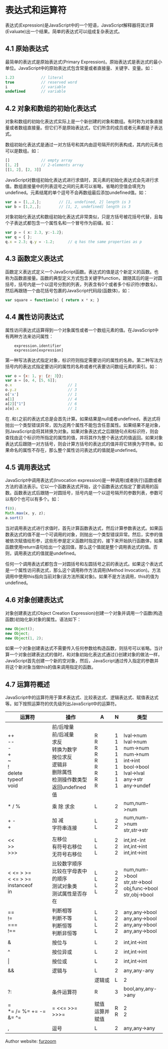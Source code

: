 # 表达式和运算符

表达式(Expression)是JavaScript中的一个短语，JavaScript解释器将其计算(Evaluate)出一个结果。简单的表达式可以组成复杂表达式。

## 4.1 原始表达式

最简单的表达式是原始表达式(Primary Expression)。原始表达式是表达式的最小单位。JavaScript中的原始表达式包含常量或者直接量、关键字、变量。如：

```javascript
1.23			// literal
true			// reserved word
i				// variable
undefined		// variable
```

## 4.2 对象和数组的初始化表达式

对象和数组的初始化表达式实际上是一个新创建的对象和数组。有时称为对象直接量或者数组直接量。但它们不是原始表达式，它们所含的成员或者元素都是子表达式。

数组初始化表达式是通过一对方括号和其内由逗号隔开的列表构成，其内的元素也可以是数组。如：

```javascript
[]				// empty array
[1, 2]			// 2-elements array
[[1, 2], [2, 3]]
```

JavaScript对数组初始化表达式进行求值时，其元素的初始化表达式会先进行求值。数组直接量中的列表逗号之间的元素可以省略，省略的空值会填充为undefined。元素结尾的单个逗号不会再数组最后添加undefined值。如：

```javascript
var a = [1,,2,];		// [1, undefined, 2] length is 3
var b = [1,2,,];		// [1, 2, undefined] length is 3
```

对象初始化表达式和数组初始化表达式非常类似，只是方括号被花括号代替，且每个子表达式都包含一个属性名和一个冒号作为前缀。如：

```javascript
var p = ( x: 2.3, y:-1.2};
var q = { };
q.x = 2.3; q.y = -1.2;		// q has the same properties as p
```

## 4.3 函数定义表达式

函数定义表达式定义一个JavaScript函数。表达式的值是这个新定义的函数。也称为函数直接量。函数的典型定义方式包含关键字function，跟随其后的是一对圆括号，括号内是一个以逗号分割的列表，列表含有0个或者多个标识符(参数名)，然后再跟随一个由花括号包裹的JavaScript代码段(函数体)，如：

```javascript
var square = function(x) { return x * x; }
```

## 4.4 属性访问表达式

属性访问表达式运算得到一个对象属性或者一个数组元素的值。在JavaScript中有两种方法来访问属性：

		expression.identifier
		expression[expression]

第一种写法表达式指定对象，标识符则指定需要访问的属性的名称。第二种写法方括号内的表达式指定要访问的属性的名称或者代表要访问数组元素的索引。如：

```javascript
var o = {x: 1, y: {z: 3}};
var a = [o, 4, [5, 6]];
o.x							// 1
o.y.z						// 3
o['x']						// 1
a[1]						// 4
a[2]["1"]					// 6
a[o].x						// 1
```

在`.`和`[`之前的表达式总是会首先计算。如果结果是null或者undefined，表达式将抛出一个类型错误异常，因为这两个属性不能包含任意属性。如果结果不是对象，则JavaScript会将其转换为对象。如果对象表达式之后跟随句点和标识符，则会查找由这个标识符所指定的属性的值，并将其作为整个表达式的值返回。如果对象表达式后跟随一对方括号，则会计算方括号的表达式的值并将它转换为字符串。如果命名的属性不存在，那么整个属性访问表达式的值就是undefined。

## 4.5 调用表达式

JavaScript中调用表达式(Invocation expression)是一种调用(或者执行)函数或者方法的语法表示。它以一个函数表达式开始，这个函数表达式指定了要调用的函数。函数表达式后跟随一对圆括号，括号内是一个以逗号隔开的参数列表，参数可以有0个也可以有多个。如：

```javascript
f(0);
Math.max(x, y, z);
a.sort()
```

当对调用表达式进行求值时，首先计算函数表达式，然后计算参数表达式。如果函数表达式的值不是一个可调用的对象，则抛出一个类型错误异常。然后，实参的值被依次赋值给形参，这些形参是定义函数时指定的，接下来开始执行函数体，如果函数使用return语句给出一个返回值，那么这个值就是整个调用表达式的值。否则，调用表达式的值就是undefined。

任何一个调用表达式都包含一对圆括号和左圆括号之前的表达式。如果这个表达式是一个属性访问表达式，那么这个调用称作方法调用(Method Invocation)。方法调用中使用this指向当前对象(该方法所属对象)。如果不是方法调用，this的值为undefined。

## 4.6 对象创建表达式

对象创建表达式(Object Creation Expression)创建一个对象并调用一个函数(构造函数)初始化新对象的属性。语法如下：

```javascript
new Object();
new Object;
new Object(1, 2);
```

如果一个对象创建表达式不需要传入任何参数给构造函数，则括号可以省略。当计算一个对象创建表达式的值时，和对象初始化表达式通过{}创建对象的做法一样，JavaScript首先创建一个新的空对象，然后，JavaScript通过传入指定的参数并将这个新对象当做this的值来调用指定的函数。

## 4.7 运算符概述

JavaScript中的运算符用于算术表达式、比较表达式、逻辑表达式、赋值表达式等。如下按照运算符的优先级列出JavaScript中的运算符。

运算符 | 操作 | A | N | 类型
--- | --- | --- | --- | ---
++<br />--<br />-<br />+<br />~<br />!<br />delete<br />typeof<br />void | 前/后增量<br />前/后减量<br />求反<br />转换为数字<br />按位求反<br />逻辑非<br />删除属性<br />检测操作数类型<br />返回undefined值 | R<br />R<br />R<br />R<br />R<br />R<br />R<br />R<br />R | 1<br />1<br />1<br />1<br />1<br />1<br />1<br />1<br />1 | lval->num<br />lval->num<br />num->num<br />num->num<br />int->int<br />bool->bool<br />lval->lval<br />any->str<br />any->undef
* / % | 乘 除 求余 | L | 2 | num,num->num
+ -<br />+ | 加 减<br />字符串连接 | L<br />L | 2<br />2 | num,num->num<br />str,str->str
<<<br />>><br />>>> | 左移位<br />有符号右移位<br />无符号右移位 | L<br />L<br />L | 2<br />2<br />2 | int,int-int<br />int,int->int<br />int,int->int
< <= > >=<br />< <= > >=<br />instanceof<br />in | 比较数字顺序<br />比较在字母表中的顺序<br />测试对象类<br />测试属性是否存在 | L<br />L<br />L<br />L | 2<br />2<br />2<br />2 | num,num->bool<br />str,str->bool<br />obj,func->bool<br />str,obj->bool
==<br />!=<br />===<br />!== | 判断相等<br />判断不等<br />判断恒等<br />判断非恒等 | L<br />L<br />L<br />L | 2<br />2<br />2<br />2 | any,any->bool<br />any,any->bool<br />any,any->bool<br />any,any->bool
& | 按位与 | L | 2 | int,int->int
^ | 按位异或 | L | 2 | int,int->int
\| | 按位或 | L | 2 | int,int->int
&& | 逻辑与 | L | 2 | any,any-any
|| | 逻辑或 | L | 2 | any,any-any
?: | 条件运算符 | R | 3 | bool,any,any->any
=<br />*= /= %= += -= &= ^= |= <<= >>= >>>= | 赋值<br />运算并赋值 | R<br />R | 2<br />2 | lval,any->any<br />lval,any->any
, | 逗号 | L | 2 | any,any->any


Author website: [furzoom](http://furzoom.com/about-us/ "Furzoom")